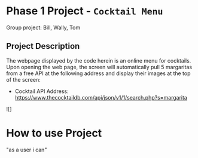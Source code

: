 # Phase 1 Project - `Cocktail Menu`
Group project: Bill, Wally, Tom

## Project Description
The webpage displayed by the code herein is an online menu for cocktails. Upon opening the web page, the screen will automatically pull 5 margaritas from a free API at the following address and display their images at the top of the screen:

* Cocktail API Address: https://www.thecocktaildb.com/api/json/v1/1/search.php?s=margarita 

![]

# How to use Project
"as a user i can"